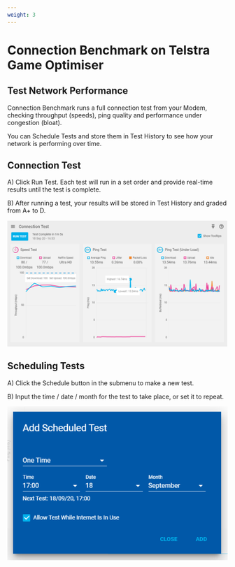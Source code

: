 ```yaml
---
weight: 3
---
```


# Connection Benchmark on Telstra Game Optimiser

## Test Network Performance

Connection Benchmark runs a full connection test from your Modem, checking throughput (speeds), ping quality and performance under congestion (bloat).

You can Schedule Tests and store them in Test History to see how your network is performing over time.

## Connection Test

A) Click Run Test. Each test will run in a set order and provide real-time results until the test is complete.

B) After running a test, your results will be stored in Test History and graded from A+ to D.

![b1443d7cfbb42d63526b3a254607b5c89256c750.png](connection-benchmark/b1443d7cfbb42d63526b3a254607b5c89256c750.png)

## Scheduling Tests

A) Click the Schedule button in the submenu to make a new test.

B) Input the time / date / month for the test to take place, or set it to repeat.

![f0c002b8f8752ba0ac4fdc063186099ac5c94f1b.png](connection-benchmark/f0c002b8f8752ba0ac4fdc063186099ac5c94f1b.png)
